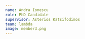 ```yaml
---
name: Andra Ionescu
role: PhD Candidate
supervisor: Asterios Katsifodimos
team: lambda
image: member3.png
---
```

